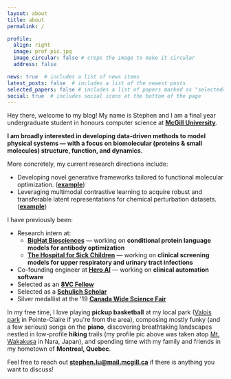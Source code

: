 ```yaml
---
layout: about
title: about
permalink: /

profile:
  align: right
  image: prof_pic.jpg
  image_circular: false # crops the image to make it circular
  address: false

news: true  # includes a list of news items
latest_posts: false  # includes a list of the newest posts
selected_papers: false # includes a list of papers marked as "selected={true}"
social: true  # includes social icons at the bottom of the page
---
```


Hey there, welcome to my blog! My name is Stephen and I am a final year undergraduate student in honours computer science at **[McGill University](https://www.mcgill.ca/)**.

**I am broadly interested in developing data-driven methods to model physical systems — with a focus on biomolecular (proteins & small molecules) structure, function, and dynamics.**

More concretely, my current research directions include:
- Developing novel generative frameworks tailored to functional molecular optimization. (**[example](https://arxiv.org/abs/2402.05234)**)
- Leveraging multimodal contrastive learning to acquire robust and transferable latent representations for chemical perturbation datasets. (**[example](https://arxiv.org/abs/2408.05196)**)

I have previously been:
- Research intern at:
  - **[BigHat Biosciences](https://www.bighatbio.com/)** — working on **conditional protein language models for antibody optimization**
  - **[The Hospital for Sick Children](https://www.sickkids.ca/en/research/about-research-institute/)** — working on **clinical screening models for upper respiratory and urinary tract infections**
- Co-founding engineer at **[Hero AI](https://www.heroai.ca/)** — working on **clinical automation software**
- Selected as an **[8VC Fellow](https://www.8vc.com/fellowships)**
- Selected as a **[Schulich Scholar](https://schulichleaders.com/)**
- Silver medallist at the '19 **[Canada Wide Science Fair](https://cwsf.youthscience.ca/)**

In my free time, I love playing **pickup basketball** at my local park ([Valois park](https://goo.gl/maps/ZRkXcwmqTR65Zx6L8) in Pointe-Claire if you're from the area), composing mostly funky (and a few serious) songs on the **piano**, discovering breathtaking landscapes nestled in low-profile **hiking** trails (my profile pic above was taken atop [Mt. Wakakusa](https://en.wikipedia.org/wiki/Mount_Wakakusa) in Nara, Japan), and spending time with my family and friends in my hometown of **Montreal, Quebec**.

Feel free to reach out **[stephen.lu@mail.mcgill.ca](mailto:stephen.lu@mail.mcgill.ca)** if there is anything you want to discuss!
